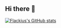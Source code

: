 ## Hi there 👋

[![Flackius's GitHub stats](https://github-readme-stats-felipes-projects-e1811e04.vercel.app/api?username=Flackiusv2)](https://github.com/anuraghazra/github-readme-stats)

